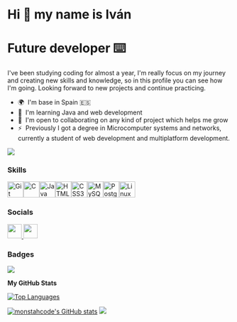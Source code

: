 Hi 👋 my name is Iván
============================================================================================================================

Future developer ⌨️
============================================================================================================================
I've been studying coding for almost a year, I'm really focus on my journey and creating new skills and knowledge, so in this profile you can see how I'm going. Looking forward to new projects and continue practicing.
* 🌍  I'm base in Spain 🇪🇸
* 🧠  I'm learning Java and web development
* 🤝  I'm open to collaborating on any kind of project which helps me grow
* ⚡  Previously I got a degree in Microcomputer systems and networks, currently a student of web development and multiplatform development.

<a href="https://www.github.com/monstahcode" target="_blank" rel="noreferrer"><img
src="https://img.shields.io/github/followers/monstahcode?logo=github&style=for-the-badge&color=14b8a6&labelColor=1c1917" /></a>

### Skills


<p align="left">
<a href="https://git-scm.com/" target="_blank" rel="noreferrer"><img src="https://raw.githubusercontent.com/danielcranney/readme-generator/main/public/icons/skills/git-colored.svg" width="36" height="36" alt="Git" /></a><a href="https://docs.microsoft.com/en-us/cpp/?view=msvc-170" target="_blank" rel="noreferrer"><img src="https://raw.githubusercontent.com/danielcranney/readme-generator/main/public/icons/skills/c-colored.svg" width="36" height="36" alt="C" /></a><a href="https://www.oracle.com/java/" target="_blank" rel="noreferrer"><img src="https://raw.githubusercontent.com/danielcranney/readme-generator/main/public/icons/skills/java-colored.svg" width="36" height="36" alt="Java" /></a><a href="https://developer.mozilla.org/en-US/docs/Glossary/HTML5" target="_blank" rel="noreferrer"><img src="https://raw.githubusercontent.com/danielcranney/readme-generator/main/public/icons/skills/html5-colored.svg" width="36" height="36" alt="HTML5" /></a><a href="https://www.w3.org/TR/CSS/#css" target="_blank" rel="noreferrer"><img src="https://raw.githubusercontent.com/danielcranney/readme-generator/main/public/icons/skills/css3-colored.svg" width="36" height="36" alt="CSS3" /></a><a href="https://www.mysql.com/" target="_blank" rel="noreferrer"><img src="https://raw.githubusercontent.com/danielcranney/readme-generator/main/public/icons/skills/mysql-colored.svg" width="36" height="36" alt="MySQL" /></a><a href="https://www.postgresql.org/" target="_blank" rel="noreferrer"><img src="https://raw.githubusercontent.com/danielcranney/readme-generator/main/public/icons/skills/postgresql-colored.svg" width="36" height="36" alt="PostgreSQL" /></a><a href="https://www.linux.org" target="_blank" rel="noreferrer"><img src="https://raw.githubusercontent.com/danielcranney/readme-generator/main/public/icons/skills/linux-colored.svg" width="36" height="36" alt="Linux" /></a></p>

### Socials


<p align="left"><a href="https://www.github.com/monstahcode" target="_blank" rel="noreferrer"> <picture> <source media="(prefers-color-scheme: dark)" srcset="https://raw.githubusercontent.com/danielcranney/readme-generator/main/public/icons/socials/github-dark.svg" /> <source media="(prefers-color-scheme: light)" srcset="https://raw.githubusercontent.com/danielcranney/readme-generator/main/public/icons/socials/github.svg" /> <img src="https://raw.githubusercontent.com/danielcranney/readme-generator/main/public/icons/socials/github.svg" width="32" height="32" /> </picture> </a> <a href="https://www.linkedin.com/in/iván-arroyo-gonzález-430612257/" target="_blank" rel="noreferrer"> <picture> <source media="(prefers-color-scheme: dark)" srcset="https://raw.githubusercontent.com/danielcranney/readme-generator/main/public/icons/socials/linkedin-dark.svg" /> <source media="(prefers-color-scheme: light)" srcset="https://raw.githubusercontent.com/danielcranney/readme-generator/main/public/icons/socials/linkedin.svg" /> <img src="https://raw.githubusercontent.com/danielcranney/readme-generator/main/public/icons/socials/linkedin.svg" width="32" height="32" /> </picture> </a> </p>

### Badges

<img src="https://media.tenor.com/3cPCsMFUeTAAAAAd/bocchi-bocchi-the-rock.gif" />

<b>My GitHub Stats</b>

<a href="https://github.com/monstahcode" align="center"><img src="https://github-readme-stats.vercel.app/api/top-langs/?username=monstahcode&langs_count=10&title_color=a855f7&text_color=ffffff&icon_color=14b8a6&bg_color=1c1917&hide_border=true&locale=en&custom_title=Top%20%Languages" alt="Top Languages" /></a>

<a aling="left" href="http://www.github.com/monstahcode"><img src="https://github-readme-stats.vercel.app/api?username=monstahcode&show_icons=true&hide=&count_private=true&title_color=a855f7&text_color=ffffff&icon_color=14b8a6&bg_color=1c1917&hide_border=true&show_icons=true" alt="monstahcode's GitHub stats" /></a> <a aling="right" href="http://www.github.com/monstahcode"><img src="https://github-readme-streak-stats.herokuapp.com/?user=monstahcode&stroke=ffffff&background=1c1917&ring=a855f7&fire=a855f7&currStreakNum=ffffff&currStreakLabel=a855f7&sideNums=ffffff&sideLabels=ffffff&dates=ffffff&hide_border=true"/></a> 
